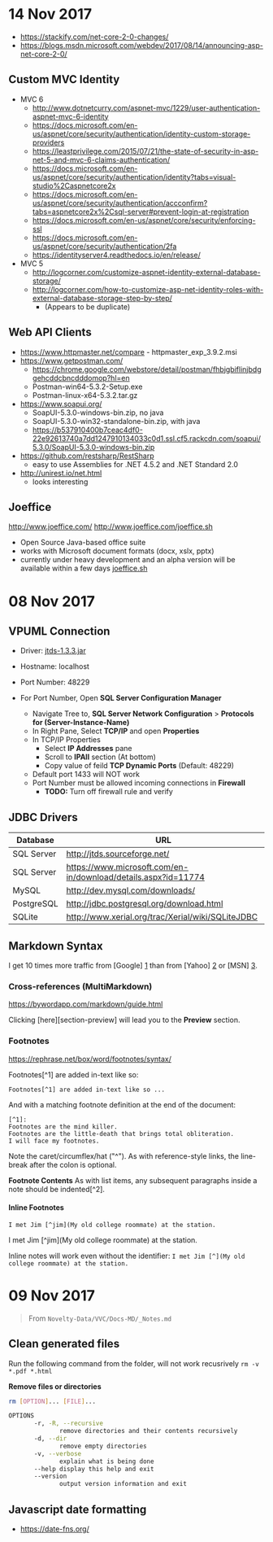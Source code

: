 
# 14 Nov 2017

- https://stackify.com/net-core-2-0-changes/
- https://blogs.msdn.microsoft.com/webdev/2017/08/14/announcing-asp-net-core-2-0/

## Custom MVC Identity
- MVC 6
	- http://www.dotnetcurry.com/aspnet-mvc/1229/user-authentication-aspnet-mvc-6-identity
	- https://docs.microsoft.com/en-us/aspnet/core/security/authentication/identity-custom-storage-providers
	- https://leastprivilege.com/2015/07/21/the-state-of-security-in-asp-net-5-and-mvc-6-claims-authentication/
	- https://docs.microsoft.com/en-us/aspnet/core/security/authentication/identity?tabs=visual-studio%2Caspnetcore2x
	- https://docs.microsoft.com/en-us/aspnet/core/security/authentication/accconfirm?tabs=aspnetcore2x%2Csql-server#prevent-login-at-registration
	- https://docs.microsoft.com/en-us/aspnet/core/security/enforcing-ssl
	- https://docs.microsoft.com/en-us/aspnet/core/security/authentication/2fa
	- https://identityserver4.readthedocs.io/en/release/
- MVC 5
	- http://logcorner.com/customize-aspnet-identity-external-database-storage/
	- http://logcorner.com/how-to-customize-asp-net-identity-roles-with-external-database-storage-step-by-step/
		- (Appears to be duplicate)

## Web API Clients
- https://www.httpmaster.net/compare - httpmaster_exp_3.9.2.msi
- https://www.getpostman.com/
	- https://chrome.google.com/webstore/detail/postman/fhbjgbiflinjbdggehcddcbncdddomop?hl=en
	- Postman-win64-5.3.2-Setup.exe
	- Postman-linux-x64-5.3.2.tar.gz
- https://www.soapui.org/
	- SoapUI-5.3.0-windows-bin.zip, no java
	- SoapUI-5.3.0-win32-standalone-bin.zip, with java
	- https://b537910400b7ceac4df0-22e92613740a7dd1247910134033c0d1.ssl.cf5.rackcdn.com/soapui/5.3.0/SoapUI-5.3.0-windows-bin.zip
- https://github.com/restsharp/RestSharp
	- easy to use Assemblies for .NET 4.5.2 and .NET Standard 2.0
- http://unirest.io/net.html
	- looks interesting

## Joeffice
http://www.joeffice.com/
http://www.joeffice.com/joeffice.sh
- Open Source Java-based office suite
- works with Microsoft document formats (docx, xslx, pptx)
- currently under heavy development and an alpha version will be available within a few days
[joeffice.sh](/media/sak/70_Current/Downloads/New/joeffice.sh)


# 08 Nov 2017

## VPUML Connection
- Driver: [jtds-1.3.3.jar](http://jtds.sourceforge.net/)
- Hostname: localhost
- Port Number: 48229

- For Port Number, Open **SQL Server Configuration Manager**
	- Navigate Tree to, **SQL Server Network Configuration** > **Protocols for (Server-Instance-Name)**
	- In Right Pane, Select **TCP/IP** and open **Properties**
	- In TCP/IP Properties
		- Select **IP Addresses** pane
		- Scroll to **IPAll** section (At bottom)
		- Copy value of feild **TCP Dynamic Ports** (Default: 48229)
	- Default port 1433 will NOT work
	- Port Number must be allowed incoming connections in **Firewall**
		- **TODO:** Turn off firewall rule and verify

## JDBC Drivers
| Database   | URL                                                            |
| ---------- | -------------------------------------------------------------- |
| SQL Server | http://jtds.sourceforge.net/                                   |
| SQL Server | https://www.microsoft.com/en-in/download/details.aspx?id=11774 |
| MySQL      | http://dev.mysql.com/downloads/                                |
| PostgreSQL | http://jdbc.postgresql.org/download.html                       |
| SQLite     | http://www.xerial.org/trac/Xerial/wiki/SQLiteJDBC              |


## Markdown Syntax
I get 10 times more traffic from [Google] [1] than from
[Yahoo] [2] or [MSN] [3].

  [1]: http://google.com/        "Google"
  [2]: http://search.yahoo.com/  "Yahoo Search"
  [3]: http://search.msn.com/    "MSN Search"

### Cross-references (MultiMarkdown)
https://bywordapp.com/markdown/guide.html

Clicking [here][section-preview] will lead you to the **Preview** section.

### Footnotes
https://rephrase.net/box/word/footnotes/syntax/

Footnotes[^1] are added in-text like so:

`Footnotes[^1] are added in-text like so ...`

And with a matching footnote definition at the end of the document:

```
[^1]:
Footnotes are the mind killer.
Footnotes are the little-death that brings total obliteration.
I will face my footnotes.
```
Note the caret/circumflex/hat ("^"). As with reference-style links, the line-break after the colon is optional.

**Footnote Contents**
As with list items, any subsequent paragraphs inside a note should be indented[^2].

#### Inline Footnotes
`I met Jim [^jim](My old college roommate) at the station.`

I met Jim [^jim](My old college roommate) at the station.

Inline notes will work even without the identifier:
`I met Jim [^](My old college roommate) at the station.`

# 09 Nov 2017
> From `Novelty-Data/VVC/Docs-MD/_Notes.md`

## Clean generated files
Run the following command from the folder, will not work recusrively
`rm -v *.pdf *.html`

**Remove files or directories**
```bash
rm [OPTION]... [FILE]...

OPTIONS
       -r, -R, --recursive
              remove directories and their contents recursively
       -d, --dir
              remove empty directories
       -v, --verbose
              explain what is being done
       --help display this help and exit
       --version
              output version information and exit
```

## Javascript date formatting
- https://date-fns.org/
